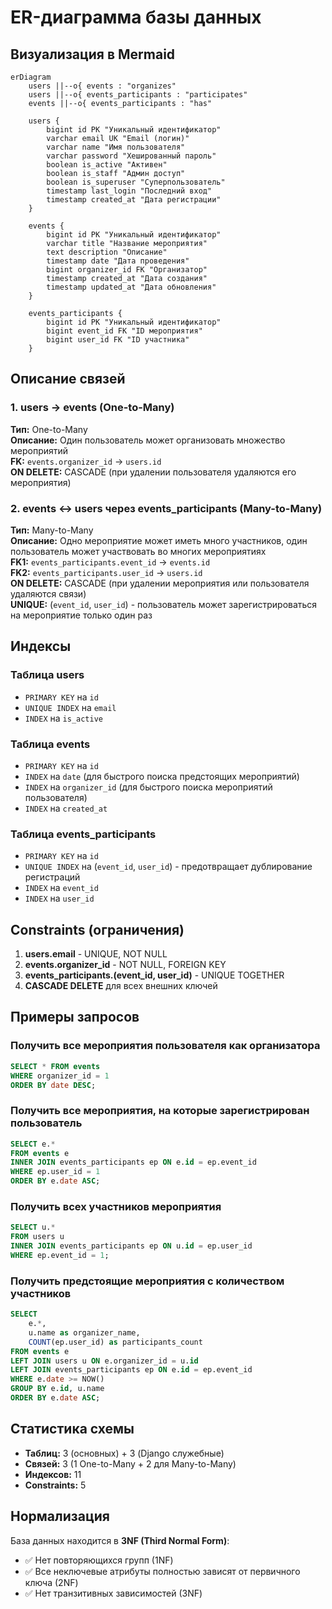 # ER-диаграмма базы данных

## Визуализация в Mermaid

```mermaid
erDiagram
    users ||--o{ events : "organizes"
    users ||--o{ events_participants : "participates"
    events ||--o{ events_participants : "has"

    users {
        bigint id PK "Уникальный идентификатор"
        varchar email UK "Email (логин)"
        varchar name "Имя пользователя"
        varchar password "Хешированный пароль"
        boolean is_active "Активен"
        boolean is_staff "Админ доступ"
        boolean is_superuser "Суперпользователь"
        timestamp last_login "Последний вход"
        timestamp created_at "Дата регистрации"
    }

    events {
        bigint id PK "Уникальный идентификатор"
        varchar title "Название мероприятия"
        text description "Описание"
        timestamp date "Дата проведения"
        bigint organizer_id FK "Организатор"
        timestamp created_at "Дата создания"
        timestamp updated_at "Дата обновления"
    }

    events_participants {
        bigint id PK "Уникальный идентификатор"
        bigint event_id FK "ID мероприятия"
        bigint user_id FK "ID участника"
    }
```

## Описание связей

### 1. users → events (One-to-Many)
**Тип:** One-to-Many  
**Описание:** Один пользователь может организовать множество мероприятий  
**FK:** `events.organizer_id` → `users.id`  
**ON DELETE:** CASCADE (при удалении пользователя удаляются его мероприятия)

### 2. events ↔ users через events_participants (Many-to-Many)
**Тип:** Many-to-Many  
**Описание:** Одно мероприятие может иметь много участников, один пользователь может участвовать во многих мероприятиях  
**FK1:** `events_participants.event_id` → `events.id`  
**FK2:** `events_participants.user_id` → `users.id`  
**ON DELETE:** CASCADE (при удалении мероприятия или пользователя удаляются связи)  
**UNIQUE:** (`event_id`, `user_id`) - пользователь может зарегистрироваться на мероприятие только один раз

## Индексы

### Таблица users
- `PRIMARY KEY` на `id`
- `UNIQUE INDEX` на `email`
- `INDEX` на `is_active`

### Таблица events
- `PRIMARY KEY` на `id`
- `INDEX` на `date` (для быстрого поиска предстоящих мероприятий)
- `INDEX` на `organizer_id` (для быстрого поиска мероприятий пользователя)
- `INDEX` на `created_at`

### Таблица events_participants
- `PRIMARY KEY` на `id`
- `UNIQUE INDEX` на (`event_id`, `user_id`) - предотвращает дублирование регистраций
- `INDEX` на `event_id`
- `INDEX` на `user_id`

## Constraints (ограничения)

1. **users.email** - UNIQUE, NOT NULL
2. **events.organizer_id** - NOT NULL, FOREIGN KEY
3. **events_participants.(event_id, user_id)** - UNIQUE TOGETHER
4. **CASCADE DELETE** для всех внешних ключей

## Примеры запросов

### Получить все мероприятия пользователя как организатора
```sql
SELECT * FROM events 
WHERE organizer_id = 1 
ORDER BY date DESC;
```

### Получить все мероприятия, на которые зарегистрирован пользователь
```sql
SELECT e.* 
FROM events e
INNER JOIN events_participants ep ON e.id = ep.event_id
WHERE ep.user_id = 1
ORDER BY e.date ASC;
```

### Получить всех участников мероприятия
```sql
SELECT u.* 
FROM users u
INNER JOIN events_participants ep ON u.id = ep.user_id
WHERE ep.event_id = 1;
```

### Получить предстоящие мероприятия с количеством участников
```sql
SELECT 
    e.*,
    u.name as organizer_name,
    COUNT(ep.user_id) as participants_count
FROM events e
LEFT JOIN users u ON e.organizer_id = u.id
LEFT JOIN events_participants ep ON e.id = ep.event_id
WHERE e.date >= NOW()
GROUP BY e.id, u.name
ORDER BY e.date ASC;
```

## Статистика схемы

- **Таблиц:** 3 (основных) + 3 (Django служебные)
- **Связей:** 3 (1 One-to-Many + 2 для Many-to-Many)
- **Индексов:** 11
- **Constraints:** 5

## Нормализация

База данных находится в **3NF (Third Normal Form)**:
- ✅ Нет повторяющихся групп (1NF)
- ✅ Все неключевые атрибуты полностью зависят от первичного ключа (2NF)
- ✅ Нет транзитивных зависимостей (3NF)
